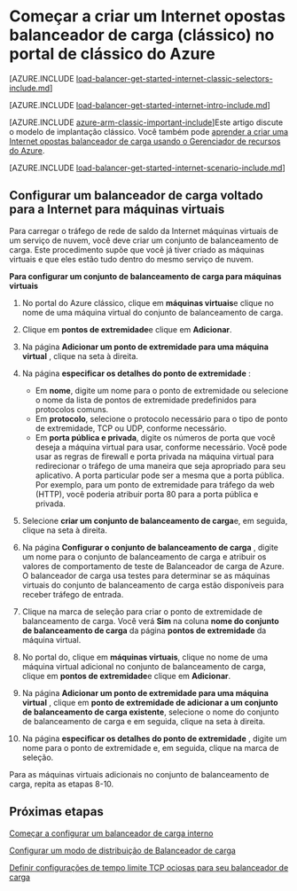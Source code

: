 
<properties
   pageTitle="Começar a criar um Internet opostas balanceador de carga no modelo de implantação clássico usando o portal de clássico Azure | Microsoft Azure"
   description="Aprenda a criar uma Internet opostas balanceador de carga no modelo de implantação clássico no portal Azure clássico"
   services="load-balancer"
   documentationCenter="na"
   authors="sdwheeler"
   manager="carmonm"
   editor=""
   tags="azure-service-management"
/>
<tags
   ms.service="load-balancer"
   ms.devlang="na"
   ms.topic="get-started-article"
   ms.tgt_pltfrm="na"
   ms.workload="infrastructure-services"
   ms.date="08/31/2016"
   ms.author="sewhee" />

# <a name="get-started-creating-an-internet-facing-load-balancer-classic-in-the-azure-classic-portal"></a>Começar a criar um Internet opostas balanceador de carga (clássico) no portal de clássico do Azure

[AZURE.INCLUDE [load-balancer-get-started-internet-classic-selectors-include.md](../../includes/load-balancer-get-started-internet-classic-selectors-include.md)]

[AZURE.INCLUDE [load-balancer-get-started-internet-intro-include.md](../../includes/load-balancer-get-started-internet-intro-include.md)]

[AZURE.INCLUDE [azure-arm-classic-important-include](../../includes/azure-arm-classic-important-include.md)]Este artigo discute o modelo de implantação clássico. Você também pode [aprender a criar uma Internet opostas balanceador de carga usando o Gerenciador de recursos do Azure](load-balancer-get-started-internet-arm-ps.md).

[AZURE.INCLUDE [load-balancer-get-started-internet-scenario-include.md](../../includes/load-balancer-get-started-internet-scenario-include.md)]


## <a name="set-up-an-internet-facing-load-balancer-for-virtual-machines"></a>Configurar um balanceador de carga voltado para a Internet para máquinas virtuais

Para carregar o tráfego de rede de saldo da Internet máquinas virtuais de um serviço de nuvem, você deve criar um conjunto de balanceamento de carga. Este procedimento supõe que você já tiver criado as máquinas virtuais e que eles estão tudo dentro do mesmo serviço de nuvem.

**Para configurar um conjunto de balanceamento de carga para máquinas virtuais**

1. No portal do Azure clássico, clique em **máquinas virtuais**e clique no nome de uma máquina virtual do conjunto de balanceamento de carga.

2. Clique em **pontos de extremidade**e clique em **Adicionar**.

3. Na página **Adicionar um ponto de extremidade para uma máquina virtual** , clique na seta à direita.

4. Na página **especificar os detalhes do ponto de extremidade** :

    * Em **nome**, digite um nome para o ponto de extremidade ou selecione o nome da lista de pontos de extremidade predefinidos para protocolos comuns.
    * Em **protocolo**, selecione o protocolo necessário para o tipo de ponto de extremidade, TCP ou UDP, conforme necessário.
    * Em **porta pública e privada**, digite os números de porta que você deseja a máquina virtual para usar, conforme necessário. Você pode usar as regras de firewall e porta privada na máquina virtual para redirecionar o tráfego de uma maneira que seja apropriado para seu aplicativo. A porta particular pode ser a mesma que a porta pública. Por exemplo, para um ponto de extremidade para tráfego da web (HTTP), você poderia atribuir porta 80 para a porta pública e privada.

5. Selecione **criar um conjunto de balanceamento de carga**e, em seguida, clique na seta à direita.

6. Na página **Configurar o conjunto de balanceamento de carga** , digite um nome para o conjunto de balanceamento de carga e atribuir os valores de comportamento de teste de Balanceador de carga de Azure. O balanceador de carga usa testes para determinar se as máquinas virtuais do conjunto de balanceamento de carga estão disponíveis para receber tráfego de entrada.

7. Clique na marca de seleção para criar o ponto de extremidade de balanceamento de carga. Você verá **Sim** na coluna **nome do conjunto de balanceamento de carga** da página **pontos de extremidade** da máquina virtual.

8. No portal do, clique em **máquinas virtuais**, clique no nome de uma máquina virtual adicional no conjunto de balanceamento de carga, clique em **pontos de extremidade**e clique em **Adicionar**.

9. Na página **Adicionar um ponto de extremidade para uma máquina virtual** , clique em **ponto de extremidade de adicionar a um conjunto de balanceamento de carga existente**, selecione o nome do conjunto de balanceamento de carga e em seguida, clique na seta à direita.

10. Na página **especificar os detalhes do ponto de extremidade** , digite um nome para o ponto de extremidade e, em seguida, clique na marca de seleção.

Para as máquinas virtuais adicionais no conjunto de balanceamento de carga, repita as etapas 8-10.



## <a name="next-steps"></a>Próximas etapas

[Começar a configurar um balanceador de carga interno](load-balancer-get-started-ilb-arm-ps.md)

[Configurar um modo de distribuição de Balanceador de carga](load-balancer-distribution-mode.md)

[Definir configurações de tempo limite TCP ociosas para seu balanceador de carga](load-balancer-tcp-idle-timeout.md)

